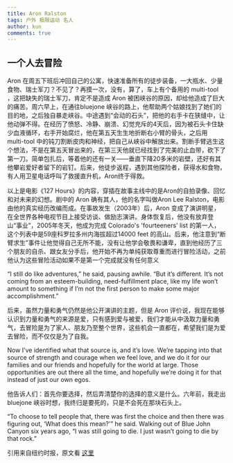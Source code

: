 ```yaml
---
title: Aron Ralston
tags: 户外 极限运动 名人
author: kun
comments: true
---  
```


## 一个人去冒险

>
Aron 在周五下班后冲回自己的公寓，快速准备所有的徒步装备，一大瓶水、少量食物、瑞士军刀？不见了？再摸一次，没有，算了，车上有个备用的 multi-tool ，这把缺失的瑞士军刀，肯定不是造成 Aron 被困峡谷的原因，却给他造成了巨大的痛苦。周六早上，在通往bluejone 峡谷的路上，他帮助两个姑娘找到了她们的目的地，之后独自暴走峡谷。中途遇到“会动的石头”，把他的右手卡在狭缝中，让他动弹不得。在经历了愤怒、冷静、崩溃、幻觉充斥的4天后，因为被石头卡住缺少血液循环，右手开始腐烂，他在第五天生生地折断右小臂的骨头，之后用 multi-tool 中的钝刀割断皮肉和神经，把自己从峡谷中解放出来。割断手臂逃生这个想法，不是在第五天冒出来的，在第三天他就已经找到了完美的止血带，砍下了第一刀。简单包扎后，等着他的还有一关——垂直下降20多米的岩壁，还好有其他攀岩爱好者留下的岩钉。后来，他徒步返程，遇到其他探险者，获得水和食物，有人用卫星电话呼叫了救援直升机，Aron终于得救。
>

以上是电影《127 Hours》的内容，穿插在故事主线中的是Aron的自拍录像、回忆和对未来的幻想。剧中的 Aron 确有其人，他的名字叫做Aron Lee Ralston，电影由他的真实经历改编而成。在事故发生（2003年）后，Aron 变成了演讲明星，在全世界各种电视节目上接受访谈、做励志演讲。身体恢复后，他没有放弃登山“事业”，2005年冬天，他成为完成 Colorado's 'fourteeners' list 的第一人，这个列表中是59座科罗拉多州内海拔超过14000 feet 的高山。后来，他注意到“断臂求生”事件让他觉得自己无所不能，没有让他学会敬畏和谦卑，直到他经历了三个朋友的自杀、跟女友分手后，他开始不再为单纯获取尊重而进行冒险活动，之前他认为这些冒险活动如果不是第一个完成就没有任何意义


>
“I still do like adventures,” he said, pausing awhile. “But it’s different. It’s not coming from an esteem-building, need-fulfillment place, like my life won’t amount to something if I’m not the first person to make some major accomplishment.”
>


后来，虽然力量和勇气仍然是他公开演讲的主题，但是 Aron 评价说，我现在能够认识到力量和勇气的来源是爱，只有感到爱与被爱，我们才能从中汲取力量和勇气，去冒险是为了家人、朋友乃至整个世界，这些机会一直都在，希望我们是为爱去冒险，而不仅仅是为了自我。

>
Now I’ve identified what that source is, and it’s love. We’re tapping into that source of strength and courage when we feel love, and we do it for our families and our friends and hopefully for the world at large. Those opportunities are out there all the time, and hopefully we’re doing it for that instead of just our own egos.
>

他告诉人们：首先你要选择，然后弄清楚你的选择的意义是什么。六年前，我走出 bluejone 峡谷时想，我终归是要死的，只是不会死在那块石头上。

>
“To choose to tell people that, there was first the choice and then there was figuring out, ‘What does this mean?’” he said. Walking out of Blue John Canyon six years ago, “I was still going to die. I just wasn’t going to die by that rock.”
>

引用来自纽约时报，原文看 [这里](https://www.nytimes.com/2009/03/31/sports/othersports/01ralston.html)